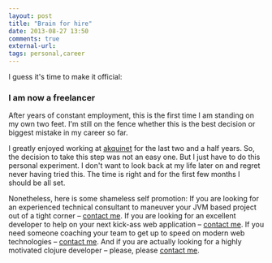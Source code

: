 ```yaml
---
layout: post
title: "Brain for hire"
date: 2013-08-27 13:50
comments: true
external-url: 
tags: personal,career
---
```


I guess it's time to make it official:

### I am now a freelancer

After years of constant employment, this is the first time I
am standing on my own two feet. I'm still on the fence whether this is the
best decision or biggest mistake in my career so far.

I greatly enjoyed working at [akquinet](http://www.spree.de) for the last 
two and a half years. So, the decision to take this step was not an easy
one. But I just have to do this personal experiment. I don't want to
look back at my life later on and regret never having tried this. The
time is right and for the first few months I should be all set.

Nonetheless, here is some shameless self promotion: If you are looking for
an experienced technical consultant to maneuver your JVM based project
out of a tight corner – [contact me]. If you are looking
for an excellent developer to help on your next kick-ass web application – [contact me]. 
If you need someone coaching your team to get up to speed on modern web
technologies – [contact me]. And if you are actually looking for a highly
motivated clojure developer – please, please [contact me].

[contact me]: /about.html#contact

